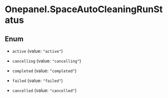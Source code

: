 # Onepanel.SpaceAutoCleaningRunStatus

## Enum


* `active` (value: `"active"`)

* `cancelling` (value: `"cancelling"`)

* `completed` (value: `"completed"`)

* `failed` (value: `"failed"`)

* `cancelled` (value: `"cancelled"`)


